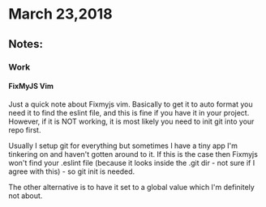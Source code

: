 # March 23,2018

## Notes:

### Work

#### FixMyJS Vim

Just a quick note about Fixmyjs vim. Basically to get it to auto format you need it to find the eslint file, and this is fine if you have it in your project. However, if it is NOT working, it is most likely you need to init git into your repo first.

Usually I setup git for everything but sometimes I have a tiny app I'm tinkering on and haven't gotten around to it. If this is the case then Fixmyjs won't find your .eslint file (because it looks inside the .git dir - not sure if I agree with this) - so git init is needed.

The other alternative is to have it set to a global value which I'm definitely not about.

